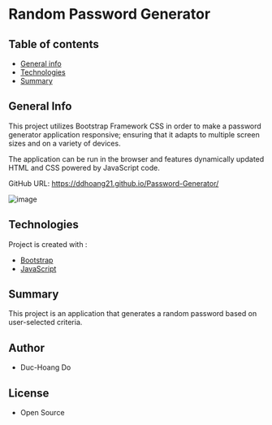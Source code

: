 # Random Password Generator

## Table of contents

- [General info](#general-info)
- [Technologies](#Technologies)
- [Summary](#Summary)

## General Info

This project utilizes Bootstrap Framework CSS in order to make a password generator application responsive; ensuring that it adapts to multiple screen sizes and on a variety of devices.

The application can be run in the browser and features dynamically updated HTML and CSS powered by JavaScript code.

GitHub URL: https://ddhoang21.github.io/Password-Generator/

![image](https://user-images.githubusercontent.com/55167673/70583931-145cbe00-1b74-11ea-97e5-33d8447775e7.png)

## Technologies

Project is created with :

- [Bootstrap](https://getbootstrap.com/)
- [JavaScript](https://www.javascript.com/)

## Summary

This project is an application that generates a random password based on user-selected criteria.

## Author

- Duc-Hoang Do

## License

- Open Source